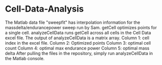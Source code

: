 # Cell-Data-Analysis

The Matlab data file "sweepfit" has interpolation information for the massdelta/endurancepower sweep run by Sam.
getCell optimizes points for a single cell. analyzeCellData runs getCell across all cells in the Cell Data excel file.
The output of analyzeCellData is a matrix array.
Column 1: cell index in the excel file.
Column 2: Optimized points
Column 3: optimal cell count
Column 4: optimal max endurance power
Column 5: optimal mass delta
After pulling the files in the repository, simply run analyzeCellData in the Matlab console.
